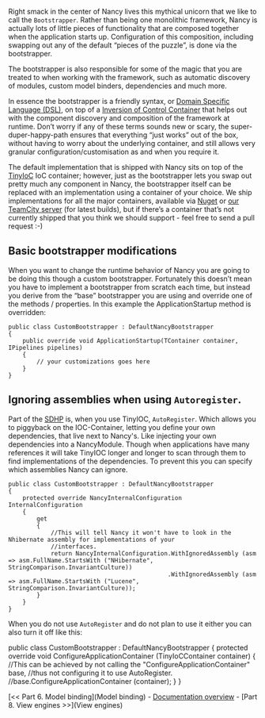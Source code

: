 Right smack in the center of Nancy lives this mythical unicorn that we like to call the `Bootstrapper`. Rather than being one monolithic framework, Nancy is actually lots of little pieces of functionality that are composed together when the application starts up. Configuration of this composition, including swapping out any of the default “pieces of the puzzle”, is done via the bootstrapper.

The bootstrapper is also responsible for some of the magic that you are treated to when working with the framework, such as automatic discovery of modules, custom model binders, dependencies and much more.

In essence the bootstrapper is a friendly syntax, or [Domain Specific Language (DSL)](http://en.wikipedia.org/wiki/Domain-specific_language), on top of a [Inversion of Control Container](http://en.wikipedia.org/wiki/Inversion_of_Control) that helps out with the component discovery and composition of the framework at runtime. Don’t worry if any of these terms sounds new or scary, the super-duper-happy-path ensures that everything “just works” out of the box, without having to worry about the underlying container, and still allows very granular configuration/customisation as and when you require it.

The default implementation that is shipped with Nancy sits on top of the [TinyIoC](https://github.com/grumpydev/TinyIoC) IoC container; however, just as the bootstrapper lets you swap out pretty much any component in Nancy, the bootstrapper itself can be replaced with an implementation using a container of your choice. We ship implementations for all the major containers, available via [Nuget](http://nuget.org) or [our TeamCity server](http://teamcity.codebetter.com/project.html?projectId=project112&tab=projectOverview&guest=true) (for latest builds), but if there’s a container that’s not currently shipped that you think we should support - feel free to send a pull request :-)

## Basic bootstrapper modifications

When you want to change the runtime behavior of Nancy you are going to be doing this though a custom bootstrapper. Fortunately this doesn’t mean you have to implement a bootstrapper from scratch each time, but instead you derive from the “base” bootstrapper you are using and override one of the methods / properties. In this example the ApplicationStartup method is overridden:

    public class CustomBootstrapper : DefaultNancyBootstrapper
    {
        public override void ApplicationStartup(TContainer container, IPipelines pipelines)
        {
            // your customizations goes here
        }
    }

## Ignoring assemblies when using `Autoregister`.

Part of the [SDHP](https://github.com/NancyFx/Nancy/wiki/Introduction) is, when you use TinyIOC, `AutoRegister`. Which allows you to piggyback on the IOC-Container, letting you define your own dependencies, that live next to Nancy's. Like injecting your own dependencies into a NancyModule. Though when applications have many references it will take TinyIOC longer and longer to scan through them to find implementations of the dependencies. To prevent this you can specify which assemblies Nancy can ignore. 

    public class CustomBootstrapper : DefaultNancyBootstrapper
    {
        protected override NancyInternalConfiguration InternalConfiguration
        {
            get
            {
                //This will tell Nancy it won't have to look in the Nhibernate assembly for implementations of your
                //interfaces.
                return NancyInternalConfiguration.WithIgnoredAssembly (asm => asm.FullName.StartsWith ("NHibernate", StringComparison.InvariantCulture))
                                                 .WithIgnoredAssembly (asm => asm.FullName.StartsWith ("Lucene", StringComparison.InvariantCulture));
            }
        }
    }

When you do not use `AutoRegister` and do not plan to use it either you can also turn it off like this:

   public class CustomBootstrapper : DefaultNancyBootstrapper
   {
        protected override void ConfigureApplicationContainer (TinyIoCContainer container)
        {
            //This can be achieved by not calling the "ConfigureApplicationContainer" base,
            //thus not configuring it to use AutoRegister.
            //base.ConfigureApplicationContainer (container);
        }
   }

[<< Part 6. Model binding](Model binding) - [Documentation overview](Documentation) - [Part 8. View engines >>](View engines)